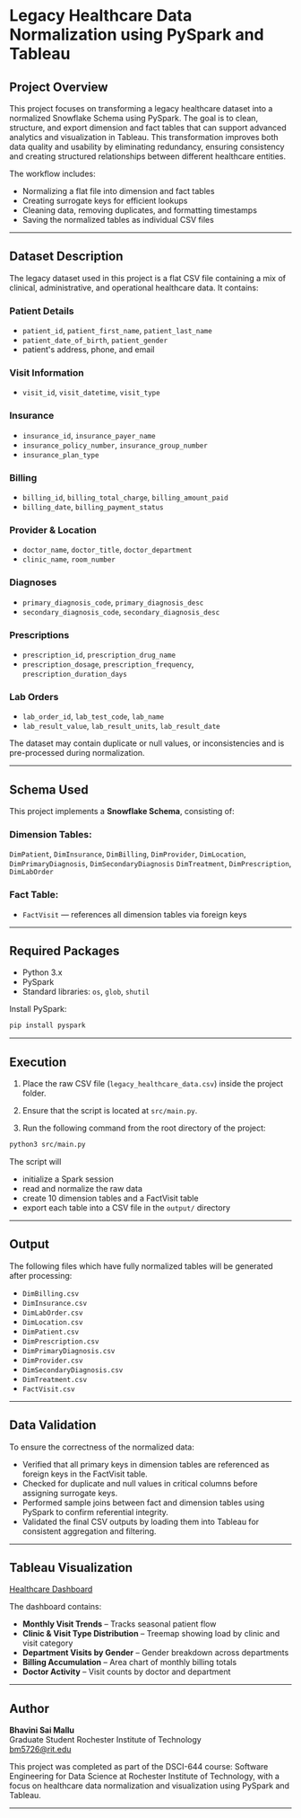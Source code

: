 # Legacy Healthcare Data Normalization using PySpark and Tableau

## Project Overview

This project focuses on transforming a legacy healthcare dataset into a normalized Snowflake Schema using PySpark. The goal is to clean, structure, and export dimension and fact tables that can support advanced analytics and visualization in Tableau. This transformation improves both data quality and usability by eliminating redundancy, ensuring consistency and creating structured relationships between different healthcare entities. 

The workflow includes:
- Normalizing a flat file into dimension and fact tables
- Creating surrogate keys for efficient lookups
- Cleaning data, removing duplicates, and formatting timestamps
- Saving the normalized tables as individual CSV files

---

## Dataset Description 

The legacy dataset used in this project is a flat CSV file containing a mix of clinical, administrative, and operational healthcare data. It contains:

### Patient Details
- `patient_id`, `patient_first_name`, `patient_last_name`
- `patient_date_of_birth`, `patient_gender`
- patient's address, phone, and email

### Visit Information
- `visit_id`, `visit_datetime`, `visit_type`

### Insurance
- `insurance_id`, `insurance_payer_name`
- `insurance_policy_number`, `insurance_group_number`
- `insurance_plan_type`

### Billing
- `billing_id`, `billing_total_charge`, `billing_amount_paid`
- `billing_date`, `billing_payment_status`

### Provider & Location
- `doctor_name`, `doctor_title`, `doctor_department`
- `clinic_name`, `room_number`

### Diagnoses
- `primary_diagnosis_code`, `primary_diagnosis_desc`
- `secondary_diagnosis_code`, `secondary_diagnosis_desc`

### Prescriptions
- `prescription_id`, `prescription_drug_name`
- `prescription_dosage`, `prescription_frequency`, `prescription_duration_days`

### Lab Orders
- `lab_order_id`, `lab_test_code`, `lab_name`
- `lab_result_value`, `lab_result_units`, `lab_result_date`

The dataset may contain duplicate or null values, or inconsistencies and is pre-processed during normalization.

---

## Schema Used 

This project implements a **Snowflake Schema**, consisting of: 

### Dimension Tables: 
`DimPatient`, `DimInsurance`, `DimBilling`, `DimProvider`, `DimLocation`, `DimPrimaryDiagnosis`, `DimSecondaryDiagnosis`
`DimTreatment`, `DimPrescription`, `DimLabOrder`

### Fact Table: 
- `FactVisit` — references all dimension tables via foreign keys

---

## Required Packages

- Python 3.x
- PySpark  
- Standard libraries: `os`, `glob`, `shutil`

Install PySpark:
```bash
pip install pyspark
```

---

## Execution

1. Place the raw CSV file (`legacy_healthcare_data.csv`) inside the project folder.

2. Ensure that the script is located at `src/main.py`.

3. Run the following command from the root directory of the project:
```bash
python3 src/main.py
```

The script will
- initialize a Spark session
- read and normalize the raw data
- create 10 dimension tables and a FactVisit table
- export each table into a CSV file in the `output/` directory

---

## Output

The following files which have fully normalized tables will be generated after processing: 

- `DimBilling.csv`
- `DimInsurance.csv`
- `DimLabOrder.csv`
- `DimLocation.csv`
- `DimPatient.csv`
- `DimPrescription.csv`
- `DimPrimaryDiagnosis.csv`
- `DimProvider.csv`
- `DimSecondaryDiagnosis.csv`
- `DimTreatment.csv`
- `FactVisit.csv`

---

## Data Validation

To ensure the correctness of the normalized data:
- Verified that all primary keys in dimension tables are referenced as foreign keys in the FactVisit table.
- Checked for duplicate and null values in critical columns before assigning surrogate keys.
- Performed sample joins between fact and dimension tables using PySpark to confirm referential integrity.
- Validated the final CSV outputs by loading them into Tableau for consistent aggregation and filtering.

---

## Tableau Visualization

[Healthcare Dashboard](https://public.tableau.com/app/profile/bhavini.sai.mallu/viz/LegacyHealthcare-DSCI644Project3/Dashboard1)

The dashboard contains: 
- **Monthly Visit Trends** – Tracks seasonal patient flow
- **Clinic & Visit Type Distribution** – Treemap showing load by clinic and visit category
- **Department Visits by Gender** – Gender breakdown across departments
- **Billing Accumulation** – Area chart of monthly billing totals
- **Doctor Activity** – Visit counts by doctor and department

---

## Author

**Bhavini Sai Mallu**  
Graduate Student
Rochester Institute of Technology  
bm5726@rit.edu

This project was completed as part of the DSCI-644 course: Software Engineering for Data Science at Rochester Institute of Technology, with a focus on healthcare data normalization and visualization using PySpark and Tableau.

---

